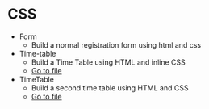 # CSS
   * Form
      * Build a normal registration form using html and css
   * Time-table
       * Build a Time Table using HTML and inline CSS 
       * [Go to file](https://github.com/manish50kumar/Triweb_Learning/tree/master/CSS/Time-table)  
   * TimeTable
        * Build a second time table using HTML and CSS
        * [Go to file](https://github.com/manish50kumar/Triweb_Learning/tree/master/CSS/TimeTable) 